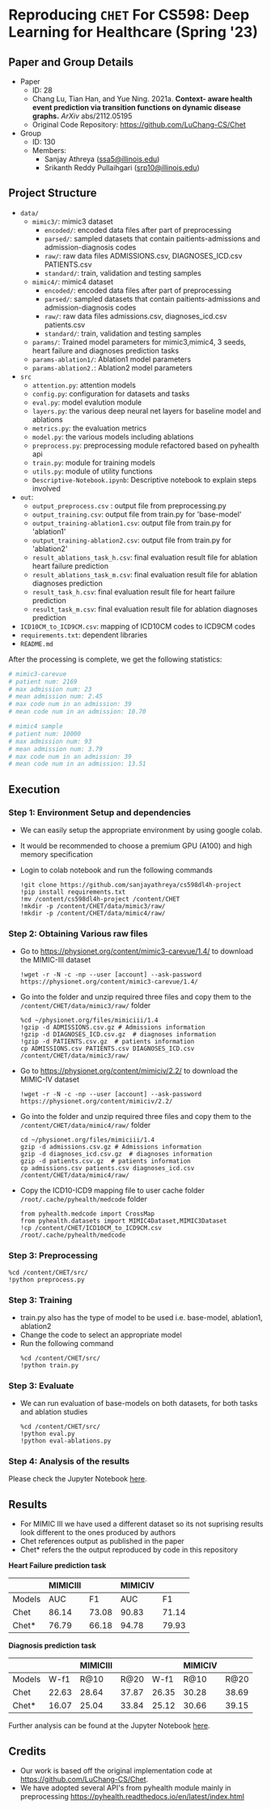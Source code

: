 # Reproducing `CHET` For CS598: Deep Learning for Healthcare (Spring '23)

## Paper and Group Details

- Paper
  - ID: 28
  - Chang Lu, Tian Han, and Yue Ning. 2021a. **Context- aware health event prediction via transition functions on dynamic disease graphs.** *ArXiv* abs/2112.05195
  - Original Code Repository: https://github.com/LuChang-CS/Chet
- Group
  - ID: 130
  - Members:
    - Sanjay Athreya (ssa5@illinois.edu)
    - Srikanth Reddy Pullaihgari (srp10@illinois.edu)

## Project Structure
- `data/`
  - `mimic3/`: mimic3 dataset
    - `encoded/`: encoded data files after part of preprocessing
    - `parsed/`: sampled datasets that contain paitients-admissions and admission-diagnosis codes
    - `raw/`: raw data files ADMISSIONS.csv, DIAGNOSES_ICD.csv PATIENTS.csv
    - `standard/`: train, validation and testing samples 
  - `mimic4/`: mimic4 dataset
    - `encoded/`: encoded data files after part of preprocessing
    - `parsed/`: sampled datasets that contain paitients-admissions and admission-diagnosis codes
    - `raw/`: raw data files admissions.csv, diagnoses_icd.csv patients.csv
    - `standard/`: train, validation and testing samples
  - `params/`: Trained model parameters for mimic3,mimic4, 3 seeds, heart failure and diagnoses prediction tasks
  - `params-ablation1/`: Ablation1 model parameters
  - `params-ablation2.`: Ablation2 model parameters
- `src`
  - `attention.py`: attention models
  - `config.py`: configuration for datasets and tasks 
  - `eval.py`: model evalution module
  - `layers.py`: the various deep neural net layers for baseline model and ablations
  - `metrics.py`: the evaluation metrics
  - `model.py`: the various models including ablations
  - `preprocess.py`: preprocessing module refactored based on pyhealth api
  - `train.py`: module for training models
  - `utils.py`: module of utility functions
  - `Descriptive-Notebook.ipynb`: Descriptive notebook to explain steps involved
- `out`:
  - `output_preprocess.csv` : output file from preprocessing.py
  - `output_training.csv`: output file from train.py for 'base-model'
  - `output_training-ablation1.csv`: output file from train.py for 'ablation1'
  - `output_training-ablation2.csv`: output file from train.py for 'ablation2'
  - `result_ablations_task_h.csv`: final evaluation result file for ablation heart failure prediction
  - `result_ablations_task_m.csv`: final evaluation result file for ablation diagnoses prediction
  - `result_task_h.csv`: final evaluation result file for heart failure prediction
  - `result_task_m.csv`: final evaluation result file for ablation diagnoses prediction
- `ICD10CM_to_ICD9CM.csv`: mapping of ICD10CM codes to ICD9CM codes
- `requirements.txt`: dependent libraries
- `README.md`

After the processing is complete, we get the following statistics:

```bash
# mimic3-carevue
# patient num: 2169
# max admission num: 23
# mean admission num: 2.45
# max code num in an admission: 39
# mean code num in an admission: 10.70

# mimic4 sample
# patient num: 10000
# max admission num: 93
# mean admission num: 3.79
# max code num in an admission: 39
# mean code num in an admission: 13.51
```

## Execution

### Step 1: Environment Setup and dependencies

- We can easily setup the appropriate environment by using google colab.
- It would be recommended to choose a premium GPU (A100) and high memory specification
- Login to colab notebook and run the following commands 

  ```
  !git clone https://github.com/sanjayathreya/cs598dl4h-project
  !pip install requirements.txt
  !mv /content/cs598dl4h-project /content/CHET
  !mkdir -p /content/CHET/data/mimic3/raw/
  !mkdir -p /content/CHET/data/mimic4/raw/
  ```

### Step 2: Obtaining Various raw files 

- Go to https://physionet.org/content/mimic3-carevue/1.4/ to download the MIMIC-III dataset

  ```
  !wget -r -N -c -np --user [account] --ask-password https://physionet.org/content/mimic3-carevue/1.4/
  ```

- Go into the folder and unzip required three files and copy them to the `/content/CHET/data/mimic3/raw/` folder

  ```
  %cd ~/physionet.org/files/mimiciii/1.4
  !gzip -d ADMISSIONS.csv.gz # Admissions information
  !gzip -d DIAGNOSES_ICD.csv.gz  # diagnoses information
  !gzip -d PATIENTS.csv.gz  # patients information
  cp ADMISSIONS.csv PATIENTS.csv DIAGNOSES_ICD.csv /content/CHET/data/mimic3/raw/
  ```

- Go to https://physionet.org/content/mimiciv/2.2/ to download the MIMIC-IV dataset

  ```
  !wget -r -N -c -np --user [account] --ask-password https://physionet.org/content/mimiciv/2.2/
  ```

- Go into the folder and unzip required three files and copy them to the `/content/CHET/data/mimic4/raw/` folder

  ```
  cd ~/physionet.org/files/mimiciii/1.4
  gzip -d admissions.csv.gz # Admissions information
  gzip -d diagnoses_icd.csv.gz  # diagnoses information
  gzip -d patients.csv.gz  # patients information
  cp admissions.csv patients.csv diagnoses_icd.csv /content/CHET/data/mimic4/raw/
  ```

- Copy the ICD10-ICD9 mapping file to user cache folder `/root/.cache/pyhealth/medcode` folder

  ```
  from pyhealth.medcode import CrossMap
  from pyhealth.datasets import MIMIC4Dataset,MIMIC3Dataset
  !cp /content/CHET/ICD10CM_to_ICD9CM.csv /root/.cache/pyhealth/medcode
  ```

### Step 3: Preprocessing 

  ```
  %cd /content/CHET/src/
  !python preprocess.py
  ```

### Step 3: Training 

- train.py also has the type of model to be used i.e. base-model, ablation1, ablation2
- Change the code to select an appropriate model
- Run the following command
  ```
  %cd /content/CHET/src/
  !python train.py
  ```

### Step 3: Evaluate 

- We can run evaluation of base-models on both datasets, for both tasks and ablation studies

  ```
  %cd /content/CHET/src/
  !python eval.py
  !python eval-ablations.py
  ```

### Step 4: Analysis of the results

Please check the Jupyter Notebook [here](/content/CHET/notebook/Descriptive-Notebook.ipynb).

## Results

- For MIMIC III we have used a different dataset so its not suprising results look different to the ones produced by authors
- Chet references output as published in the paper
- Chet\* refers the the output reproduced by code in this repository 

**Heart Failure prediction task**

|        | MIMICIII    |             | MIMICIV     |       |
| ------ | ----------- | ----------- | ----------- |-------|
| Models | AUC         | F1          | AUC         | F1    |
| Chet   |       86.14 |       73.08 | 90.83       | 71.14 |
| Chet\* |       76.79 |       66.18 |       94.78 | 79.93 |


**Diagnosis prediction task**

|        |             | MIMICIII |        |       | MIMICIV   | 	      |
| ------ | ----------- |----------|--------|-------| --------- |--------|
| Models | W-f1        | R@10     | R@20   | W-f1  | R@10      | R@20   |
| Chet   |       22.63 | 28.64    | 37.87  | 26.35 | 30.28     | 38.69  |
| Chet\* |       16.07 | 25.04    | 33.84  | 25.12 | 30.66     | 39.15  |



Further analysis can be found at the Jupyter Notebook [here](https://github.com/sanjayathreya/cs598dl4h-project/blob/main/src/Descriptive-Notebook.ipynb).

## Credits

- Our work is based off the original implementation code at https://github.com/LuChang-CS/Chet.
- We have adopted several API's from pyhealth module mainly in preprocessing https://pyhealth.readthedocs.io/en/latest/index.html